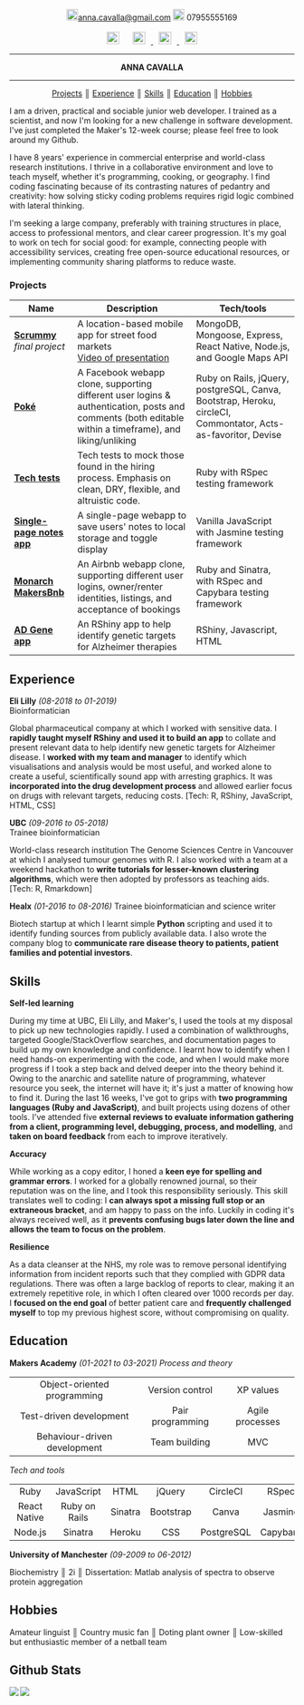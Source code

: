 <!DOCTYPE html>
<html lang="en">
<body>
<div align="center" ;>

<img src="https://www.iconpacks.net/icons/1/free-mail-icon-142-thumb.png" alt="mail" height="20" width="20"/>anna.cavalla@gmail.com <img src="https://i.pinimg.com/originals/ab/bf/1b/abbf1bfad107b77242957b1366d5bdb6.png" alt="phone" height="20" width="20"> 07955555169</br></br>
<span align="justify"> <a href='https://www.linkedin.com/in/anna-cavalla-bb919ba3/'><img src="https://www.iconfinder.com/data/icons/free-social-icons/67/linkedin_circle_color-512.png" alt="linkedin" height="22" width="22" hspace="10"/></a> <a href='https://anna-cavalla.gitbook.io/makers/'> <img src="https://encrypted-tbn0.gstatic.com/images?q=tbn:ANd9GcQvSYeHkS2ZB0Jf8Xg7OsxNdAnORA_8fvjsO6GOs2w4BUEe3A9aNGa4D2ZiSFfGX7oGzW0&usqp=CAU" alt="gitbooks" height="22" width="22" hspace="10"></a><a href='https://www.youtube.com/watch?v=ZS8sKxE3Hqk&t=13s'> <img src="https://i.pinimg.com/originals/46/02/cb/4602cbc18967da9c1eba7452905cd99b.png" alt="youtube" height="22" width="22" hspace="10"></a><a href='https://www.github.com/acavalla/'> <img src="https://www.clipartmax.com/png/middle/48-483031_github-logo-black-and-white-github-icon-vector.png" alt="github" height="22" width="22" hspace="10"/></a></span>

---

 **ANNA CAVALLA**

---


[Projects](#Projects) ║ [Experience](#experience) ║ [Skills](#skills) ║ [Education](#education) ║ [Hobbies](#hobbies)
</div>


I am a driven, practical and sociable junior web developer. I trained as a scientist, and now I'm looking for a new challenge in software development. I've just completed the Maker's 12-week course; please feel free to look around my Github.

I have 8 years' experience in commercial enterprise and world-class research institutions. I thrive in a collaborative environment and love to teach myself, whether it's programming, cooking, or geography. I find coding fascinating because of its contrasting natures of pedantry and creativity: how solving sticky coding problems requires rigid logic combined with lateral thinking.

I'm seeking a large company, preferably with training structures in place, access to professional mentors, and clear career progression. It's my goal to work on tech for social good: for example, connecting people with accessibility services, creating free open-source educational resources, or implementing community sharing platforms to reduce waste.

### Projects

| Name           | Description     | Tech/tools     |
| ------- | ------------ | --------- |
|  <span style="color:blue;text-decoration:underline"><b>[Scrummy](https://github.com/acavalla/MarketFinder)</span></b> _final project_| A location-based mobile app for street food markets</br> [Video of presentation](https://www.youtube.com/watch?v=ZS8sKxE3Hqk&t=13s) | MongoDB, Mongoose, Express, React Native, Node.js, and Google Maps API |
| <span style="color:blue;text-decoration:underline"><b>[Poké](https://github.com/acavalla/acebook-poke)</span> | A Facebook webapp clone, supporting different user logins & authentication, posts and comments (both editable within a timeframe), and liking/unliking | Ruby on Rails, jQuery, postgreSQL, Canva, Bootstrap, Heroku, circleCI, Commontator, Acts-as-favoritor, Devise|
| <span style="color:blue;text-decoration:underline"><b>[Tech tests](https://github.com/acavalla/tech-tests)</span> | Tech tests to mock those found in the hiring process. Emphasis on clean, DRY, flexible, and altruistic code. | Ruby with RSpec testing framework|
| <span style="color:blue;text-decoration:underline"><b>[Single-page notes app](https://github.com/acavalla/belarus)</span> | A single-page webapp to save users' notes to local storage and toggle display |Vanilla JavaScript with Jasmine testing framework|
| <span style="color:blue;text-decoration:underline"><b>[Monarch MakersBnb](https://github.com/acavalla/monarchmakersbnb)</span> | An Airbnb webapp clone, supporting different user logins, owner/renter identities, listings, and acceptance of bookings|Ruby and Sinatra, with RSpec and Capybara testing framework|
| <span style="color:blue;text-decoration:underline"><b>[AD Gene app](https://github.com/acavalla/ADgeneapp)</span> | An RShiny app to help identify genetic targets for Alzheimer therapies | RShiny, Javascript, HTML |

## Experience

**Eli Lilly** _(08-2018 to 01-2019)_  
Bioinformatician

Global pharmaceutical company at which I worked with sensitive data. I **rapidly taught myself RShiny and used it to build an app** to collate and present relevant data to help identify new genetic targets for Alzheimer disease. I **worked with my team and manager** to identify which visualisations and analysis would be most useful, and worked alone to create a useful, scientifically sound app with arresting graphics. It was **incorporated into the drug development process** and allowed earlier focus on drugs with relevant targets, reducing costs.
[Tech: R, RShiny, JavaScript, HTML, CSS]

**UBC** _(09-2016 to 05-2018)_  
Trainee bioinformatician

World-class research institution The Genome Sciences Centre in Vancouver at which I analysed tumour genomes with R. I also worked with a team at a weekend hackathon to **write tutorials for lesser-known clustering algorithms**, which were then adopted by professors as teaching aids.
[Tech: R, Rmarkdown]

**Healx** _(01-2016 to 08-2016)_
Trainee bioinformatician and science writer

Biotech startup at which I learnt simple **Python** scripting and used it to identify funding sources from publicly available data. I also wrote the company blog to **communicate rare disease theory to patients, patient families and potential investors**.


## Skills

**Self-led learning**

During my time at UBC, Eli Lilly, and Maker's, I used the tools at my disposal to pick up new technologies rapidly. I used a combination of walkthroughs, targeted Google/StackOverflow searches, and documentation pages to build up my own knowledge and confidence. I learnt how to identify when I need hands-on experimenting with the code, and when I would make more progress if I took a step back and delved deeper into the theory behind it. Owing to the anarchic and satellite nature of programming, whatever resource you seek, the internet will have it; it's just a matter of knowing how to find it. During the last 16 weeks, I've got to grips with **two programming languages (Ruby and JavaScript)**, and built projects using dozens of other tools. I've attended five **external reviews to evaluate information gathering from a client, programming level, debugging, process, and modelling**, and **taken on board feedback** from each to improve iteratively.

**Accuracy**

While working as a copy editor, I honed a **keen eye for spelling and grammar errors**. I worked for a globally renowned journal, so their reputation was on the line, and I took this responsibility seriously. This skill translates well to coding: I **can always spot a missing full stop or an extraneous bracket**, and am happy to pass on the info. Luckily in coding it's always received well, as it **prevents confusing bugs later down the line and allows the team to focus on the problem**.

**Resilience**

As a data cleanser at the NHS, my role was to remove personal identifying information from incident reports such that they complied with GDPR data regulations. There was often a large backlog of reports to clear, making it an extremely repetitive role, in which I often cleared over 1000 records per day. I **focused on the end goal** of better patient care and **frequently challenged myself** to top my previous highest score, without compromising on quality.

## Education

**Makers Academy** _(01-2021 to 03-2021)_
_Process and theory_
<table>
    <tr>
        <td align="center">Object-oriented programming</td>
        <td align="center">Version control</td>
        <td align="center">XP values</td>
    </tr>
    <tr>
        <td align="center">Test-driven development</td>
        <td align="center">Pair programming</td>
        <td align="center">Agile processes</td>
    </tr>
    <tr>
        <td align="center">Behaviour-driven development</td>
        <td align="center">Team building</td>
        <td align="center">MVC</td>
    </tr>
</table>

_Tech and tools_
<table>
    <tr>
        <td align="center">Ruby</td>
        <td align="center">JavaScript</td>
        <td align="center">HTML</td>
        <td align="center">jQuery</td>
        <td align="center">CircleCI</td>
        <td align="center">RSpec</td>
    </tr>
    <tr>
        <td align="center">React Native</td>
        <td align="center">Ruby on Rails</td>
        <td align="center">Sinatra</td>
        <td align="center">Bootstrap</td>
        <td align="center">Canva</td>
        <td align="center">Jasmine</td>
    </tr>
    <tr>
        <td align="center">Node.js</td>
        <td align="center">Sinatra</td>
        <td align="center">Heroku</td>
        <td align="center">CSS</td>
        <td align="center">PostgreSQL</td>
        <td align="center">Capybara</td>
    </tr>
</table>

**University of Manchester** _(09-2009 to 06-2012)_

Biochemistry ║ 2i ║ Dissertation: Matlab analysis of spectra to observe protein aggregation


## Hobbies

Amateur linguist ║ Country music fan ║ Doting plant owner ║ Low-skilled but enthusiastic member of a netball team

## Github Stats
<div><a href="https://github-readme-stats.vercel.app/api?username=acavalla&show_icons=true&theme=react">
  <img  align="left" src="https://github-readme-stats.vercel.app/api?username=acavalla&show_icons=true&theme=react" />
</a>


<a href="https://github-readme-stats.vercel.app/api/top-langs/?username=acavalla&theme=react&hide=SCSS">
  <img align="left" src="https://github-readme-stats.vercel.app/api/top-langs/?username=acavalla&theme=react&hide=SCSS" />
</a>
</div>

</body>
</html>
